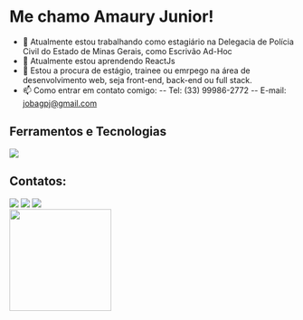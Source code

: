 # Me chamo Amaury Junior!

- 🔭 Atualmente estou trabalhando como estagiário na Delegacia de Polícia Civil do Estado de Minas Gerais, como Escrivão Ad-Hoc
- 🌱 Atualmente estou aprendendo ReactJs
- 👯 Estou a procura de estágio, trainee ou emrpego na área de desenvolvimento web, seja front-end, back-end ou full stack.
- 📫 Como entrar em contato comigo:
-- Tel: (33) 99986-2772
-- E-mail: jobagpj@gmail.com

 ## Ferramentos e Tecnologias
<a href="https://skillicons.dev">
    <img src="https://skillicons.dev/icons?i=react,js,css,html,vscode" />
 </a>
 
 ## Contatos:

<div>
<a href="https://www.instagram.com/kiaudev" target="_blank"><img src="https://img.shields.io/badge/-Instagram-%23E4405F?style=for-the-badge&logo=instagram&logoColor=white" target="_blank"></a>
<a href = "mailto:jobagpj@gmail.com"><img src="https://img.shields.io/badge/Gmail-D14836?style=for-the-badge&logo=gmail&logoColor=white" target="_blank"></a>
<a href="https://www.linkedin.com/in/devamauryjr/" target="_blank"><img src="https://img.shields.io/badge/-LinkedIn-%230077B5?style=for-the-badge&logo=linkedin&logoColor=white" target="_blank"></a>   
</div>

<div>
<a href="https://github.com/devamauryjunior">
<img height="180em" src="https://github-readme-stats.vercel.app/api/top-langs/?username=seu-usuário-aqui&layout=compact&langs_count=7&theme=dracula"/>
</div>

 
